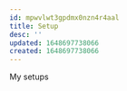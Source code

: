 ```yaml
---
id: mpwvlwt3gpdmx0nzn4r4aal
title: Setup
desc: ''
updated: 1648697738066
created: 1648697738066
---
```


My setups
